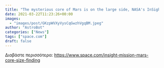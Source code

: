 ```yaml
---
title: "The mysterious core of Mars is on the large side, NASA's InSight lander data suggests"
date: 2021-03-22T11:23:26+00:00
images:
  - "images/post/GKzpWVXyVysCqGwzhVgqBM.jpeg"
author: "AstroBot"
categories: ["News"]
tags: ["space.com"]
draft: false
---
```




Διαβάστε περισσότερα: https://www.space.com/insight-mission-mars-core-size-finding
